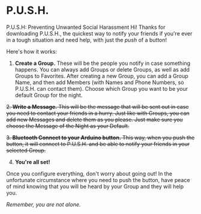 # P.U.S.H.
P.U.S.H: Preventing Unwanted Social Harassment
Hi! Thanks for downloading P.U.S.H., the quickest way to notify your friends if you're ever in a
tough situation and need help, with just the *push* of a button!


Here's how it works:

1. <b>Create a Group.</b> These will be the people you notify in case something happens. You can always add
Groups or delete Groups, as well as add Groups to Favorites. After creating a new Group, you can
add a Group Name, and then add Members (with Names and Phone Numbers, so P.U.S.H. can contact them).
Choose which Group you want to be your default Group for the night.

~~2. <b>Write a Message.</b> This will be the message that will be sent out in case you need to contact your
friends in a hurry. Just like with Groups, you can add new Messages and delete them as you please.
Just make sure you choose the Message of the Night as your Default.~~

~~3. <b>Bluetooth Connect to your Arduino button.</b> This way, when you push the button, it will connect to
P.U.S.H. and be able to notify your friends in your selected Group.~~

4. <b>You're all set!</b>


Once you configure everything, don't worry about going out! In the unfortunate circumstance where 
you need to push the button, have peace of mind knowing that you will be heard by your Group and 
they will help you. 

<i>Remember, you are not alone.</i>
